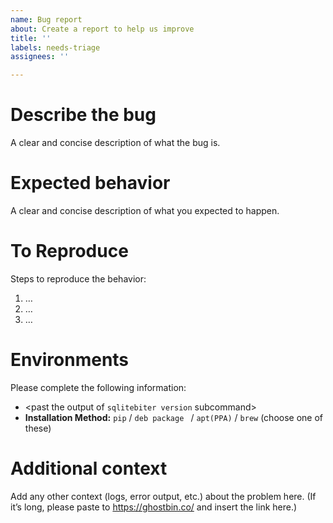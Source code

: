 ```yaml
---
name: Bug report
about: Create a report to help us improve
title: ''
labels: needs-triage
assignees: ''

---
```


# Describe the bug
A clear and concise description of what the bug is.


# Expected behavior
A clear and concise description of what you expected to happen.


# To Reproduce
Steps to reproduce the behavior:

1. …
2. …
3. …


# Environments
Please complete the following information:

- <past the output of `sqlitebiter version` subcommand>
- **Installation Method:** `pip` / `deb package ` / `apt(PPA)` / `brew` (choose one of these)


# Additional context
Add any other context (logs, error output, etc.) about the problem here.
(If it’s long, please paste to https://ghostbin.co/ and insert the link here.)
